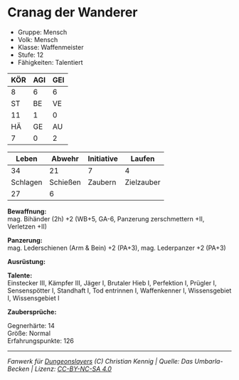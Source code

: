 # Cranag der Wanderer  
- Gruppe: Mensch  
- Volk: Mensch  
- Klasse: Waffenmeister  
- Stufe: 12  
- Fähigkeiten: Talentiert  


| KÖR | AGI | GEI |  
| --- | --- | --- |  
| 8   | 6   | 6   |
| ST  | BE  | VE  |  
| 11  | 1   | 0   |
| HÄ  | GE  | AU  |  
| 7   | 0   | 2   |


| Leben    | Abwehr   | Initiative | Laufen     |
| -------- | -------- | ---------- | ---------- |
| 34       | 21       | 7          | 4          |
| Schlagen | Schießen | Zaubern    | Zielzauber |
| 27       | 6        |            |            |

**Bewaffnung:**  
mag. Bihänder (2h) +2 (WB+5, GA-6, Panzerung zerschmettern +II, Verletzen +II)

**Panzerung:**  
mag. Lederschienen (Arm & Bein) +2 (PA+3), mag. Lederpanzer +2 (PA+3)

**Ausrüstung:**  


**Talente:**  
Einstecker III, Kämpfer III, Jäger I, Brutaler Hieb I, Perfektion I, Prügler I, Sensenspötter I, Standhaft I, Tod entrinnen I, Waffenkenner I, Wissensgebiet I, Wissensgebiet I

**Zaubersprüche:**  


Gegnerhärte: 14  
Größe: Normal  
Erfahrungspunkte: 126  



___
*Fanwerk für [Dungeonslayers](https://www.dungeonslayers.net/) (C) Christian Kennig | Quelle: Das Umbarla-Becken | Lizenz: [CC-BY-NC-SA 4.0](https://creativecommons.org/licenses/by-nc-sa/4.0/deed.de)*